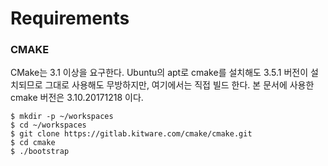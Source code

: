 # Requirements

### CMAKE

CMake는 3.1 이상을 요구한다. Ubuntu의 apt로 cmake를 설치해도 3.5.1 버전이 설치되므로 그대로 사용해도 무방하지만, 여기에서는 직접 빌드 한다. 본 문서에 사용한 cmake 버전은 3.10.20171218 이다.

```
$ mkdir -p ~/workspaces
$ cd ~/workspaces
$ git clone https://gitlab.kitware.com/cmake/cmake.git
$ cd cmake
$ ./bootstrap
```



